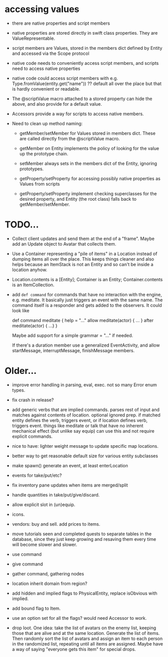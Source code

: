 # accessing values

- there are native properties and script members

- native properties are stored directly in swift class properties. They are ValueRepresentable.

- script members are Values, stored in the members dict defined by Entity and
  accessed via the Scope protocol

- native code needs to conveniently access script members, and scripts need to access
  native properties

- native code could access script members with e.g. Type.fromValue(entity.get("name")) ?? default
  all over the place but that is hardly convenient or readable.
  
- The @scriptValue macro attached to a stored property can hide the above, and also
  provide for a default value.
  
- Accessors provide a way for scripts to access native members.

- Need to clean up method naming:

  + getMember/setMember for Values stored in members dict. These are called directly from
    the @scriptValue macro.
  
  + getMember on Entity implements the policy of looking for the value up the prototype chain.
  
  + setMember always sets in the members dict of the Entity, ignoring prototypes.

  + getProperty/setProperty for accessing possibly native properties as Values from scripts
  
  + getProperty/setProperty implement checking superclasses for the desired property,
    and Entity (the root class) falls back to getMember/setMember.

# TODO...

- Collect client updates and send them at the end of a "frame". Maybe add an Update
  object to Avatar that collects them.

- Use a Container representing a "pile of items" in a Location instead of
  dumping items all over the place. This keeps things cleaner and also helps
  because an ItemStack is not an Entity and so can't be inside a location
  anyhow.

- Location.contents is a [Entity]; Container is an Entity; Container.contents is
  an ItemCollection.

- add `def command` for commands that have no interaction with the engine, e.g.
  meditate. It basically just triggers an event with the same name. The command
  itself is a responder and gets added to the observers. It could
  look like

    def command meditate {
      help = "..."
      allow meditate(actor) { ... }
      after meditate(actor) { ...}
    }

  Maybe add support for a simple grammar = "..." if needed.

  If there's a duration member use a generalized EventActivity, and allow
  startMessage, interruptMessage, finishMessage members.

# Older...

- improve error handling in parsing, eval, exec. not so many Error enum types.

- fix crash in release?

- add generic verbs that are implied commands. parses rest of input and matches
  against contents of location. optional ignored prep. if matched entity defines
  the verb, triggers event, or if location defines verb, triggers event. things
  like meditate or talk that have no inherent mechanical effect (but unlike say
  equip) can use this and not require explicit commands.

- nice to have: lighter weight message to update specific map locations.

- better way to get reasonable default size for various entity subclasses

- make spawn() generate an event, at least enterLocation

- events for take/put/etc?

- fix inventory pane updates when items are merged/split

- handle quantities in take/put/give/discard.

- allow explicit slot in (un)equip.

- icons.

- vendors: buy and sell. add prices to items.

- move tutorials seen and completed quests to separate tables in the database,
  since they just keep growing and resaving them every time will become slower
  and slower.

- use command

- give command

- gather command, gathering nodes

- location inherit domain from region?

- add hidden and implied flags to PhysicalEntity, replace isObvious with implied.

- add bound flag to Item.

- use an option set for all the flags? would need Accessor to work.

- drop loot. One idea: take the list of avatars on the enemy list, keeping those
  that are alive and at the same location. Generate the list of items. Then
  randomly sort the list of avatars and assign an item to each person in the
  randomized list, repeating until all items are assigned. Maybe have a way of
  saying "everyone gets this item" for special drops.
